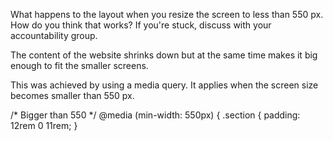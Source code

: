 What happens to the layout when you resize the screen to less than 550 px. How do you think that works? If you're stuck, discuss with your accountability group.

The content of the website shrinks down but at the same time makes it big enough to fit the smaller screens.

This was achieved by using a media query. It applies when the screen size becomes smaller than 550 px.

/* Bigger than 550 */
@media (min-width: 550px) {
  .section {
    padding: 12rem 0 11rem;
  }